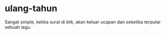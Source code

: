 # ulang-tahun
Sangat simple, ketika surat di klik, akan keluar ucapan dan seketika terputar sebuah lagu. 
